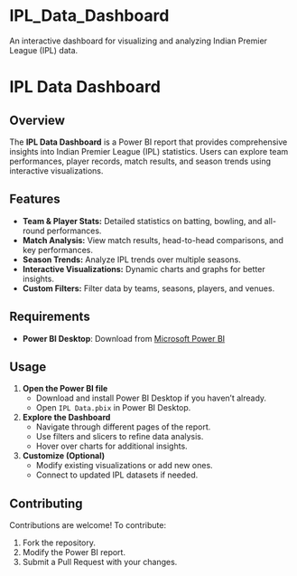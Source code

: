 # IPL_Data_Dashboard
An interactive dashboard for visualizing and analyzing Indian Premier League (IPL) data.

# IPL Data Dashboard

## Overview
The **IPL Data Dashboard** is a Power BI report that provides comprehensive insights into Indian Premier League (IPL) statistics. Users can explore team performances, player records, match results, and season trends using interactive visualizations.

## Features
- **Team & Player Stats:** Detailed statistics on batting, bowling, and all-round performances.
- **Match Analysis:** View match results, head-to-head comparisons, and key performances.
- **Season Trends:** Analyze IPL trends over multiple seasons.
- **Interactive Visualizations:** Dynamic charts and graphs for better insights.
- **Custom Filters:** Filter data by teams, seasons, players, and venues.

## Requirements
- **Power BI Desktop**: Download from [Microsoft Power BI](https://powerbi.microsoft.com/)

## Usage
1. **Open the Power BI file**
   - Download and install Power BI Desktop if you haven’t already.
   - Open `IPL Data.pbix` in Power BI Desktop.
2. **Explore the Dashboard**
   - Navigate through different pages of the report.
   - Use filters and slicers to refine data analysis.
   - Hover over charts for additional insights.
3. **Customize (Optional)**
   - Modify existing visualizations or add new ones.
   - Connect to updated IPL datasets if needed.

## Contributing
Contributions are welcome! To contribute:
1. Fork the repository.
2. Modify the Power BI report.
3. Submit a Pull Request with your changes.



